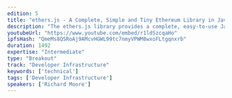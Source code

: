 ```yaml
---
edition: 5
title: "ethers.js - A Complete, Simple and Tiny Ethereum Library in JavaScript"
description: "The ethers.js library provides a complete, easy-to-use JavaScript library for developers to create dapp frontends and backends, Ethereum frameworks, tools and wallets.It provides all the APIs and utilities needed to query and connect safely and securely (optionally infrastructure-free) to a variety of backends, create JavaScript objects representations of  smart contracts and their state, sign and manage transactions and format content for display logic and parse user input.This talk will quickly cover many of these features, provide examples of common tasks, and demonstrate a few less-obviously-dangerous, but easy-to-make mistakes  (with solutions)."
youtubeUrl: "https://www.youtube.com/embed/r1ldSzcqaHo"
ipfsHash: "QmeMs8QSRoAj9AMcvHGWL99tc7nmyVPWM8wxoFLtgqnxrb"
duration: 1492
expertise: "Intermediate"
type: "Breakout"
track: "Developer Infrastructure"
keywords: ['technical']
tags: ['Developer Infrastructure']
speakers: ['Richard Moore']
---
```

